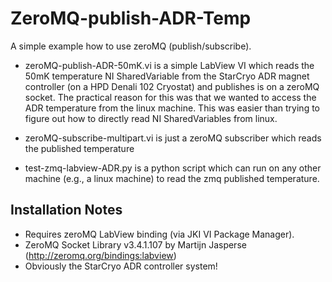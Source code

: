 # ZeroMQ-publish-ADR-Temp

A simple example how to use zeroMQ (publish/subscribe).

* zeroMQ-publish-ADR-50mK.vi is a simple LabView VI which reads the 50mK temperature NI SharedVariable from the StarCryo ADR magnet controller (on a HPD Denali 102 Cryostat) and publishes is on a zeroMQ socket. The practical reason for this was that we wanted to access the ADR temperature from the linux machine. This was easier than trying to figure out how to directly read NI SharedVariables from linux.

* zeroMQ-subscribe-multipart.vi is just a zeroMQ subscriber which reads the published temperature

* test-zmq-labview-ADR.py is a python script which can run on any other machine (e.g., a linux machine) to read the zmq published temperature. 

## Installation Notes
* Requires zeroMQ LabView binding (via JKI VI Package Manager). 
* ZeroMQ Socket Library v3.4.1.107 by Martijn Jasperse (http://zeromq.org/bindings:labview)
* Obviously the StarCryo ADR controller system!



